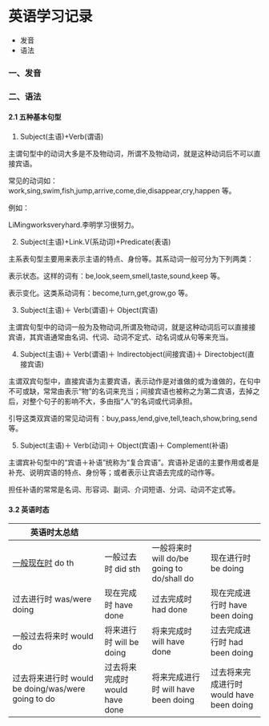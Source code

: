 # 英语学习记录

- 发音
- 语法

### 一、发音

### 二、语法

#### 2.1 五种基本句型

1. Subject(主语)+Verb(谓语)

主谓句型中的动词大多是不及物动词，所谓不及物动词，就是这种动词后不可以直接宾语。

常见的动词如：work,sing,swim,fish,jump,arrive,come,die,disappear,cry,happen 等。

例如：

LiMingworksveryhard.李明学习很努力。

2. Subject(主语)+Link.V(系动词)+Predicate(表语)

主系表句型主要用来表示主语的特点、身份等。其系动词一般可分为下列两类：

表示状态。这样的词有：be,look,seem,smell,taste,sound,keep 等。

表示变化。这类系动词有：become,turn,get,grow,go 等。

3. Subject(主语)＋ Verb(谓语)＋ Object(宾语)

主谓宾句型中的动词一般为及物动词,所谓及物动词，就是这种动词后可以直接接宾语，其宾语通常由名词、代词、动词不定式、动名词或从句等来充当。

4. Subject(主语)＋ Verb(谓语)＋ Indirectobject(间接宾语)＋ Directobject(直接宾语)

主谓双宾句型中，直接宾语为主要宾语，表示动作是对谁做的或为谁做的，在句中不可或缺，常常由表示“物”的名词来充当；间接宾语也被称之为第二宾语，去掉之后，对整个句子的影响不大，多由指“人”的名词或代词承担。

引导这类双宾语的常见动词有：buy,pass,lend,give,tell,teach,show,bring,send 等。

5. Subject(主语)＋ Verb(动词)＋ Object(宾语)＋ Complement(补语)

主谓宾补句型中的“宾语＋补语”统称为“复合宾语”。宾语补足语的主要作用或者是补充、说明宾语的特点、身份等；或者表示让宾语去完成的动作等。

担任补语的常常是名词、形容词、副词、介词短语、分词、动词不定式等。

#### 3.2 英语时态

| 英语时太总结                                                          |                                |                                            |                                          |
| --------------------------------------------------------------------- | ------------------------------ | ------------------------------------------ | ---------------------------------------- |
| [一般现在时](https://www.hjenglish.com/shitai/yibanxianzaishi/) do th | 一般过去时 did sth             | 一般将来时 will do/be going to do/shall do | 现在进行时 be doing                      |
| 过去进行时 was/were doing                                             | 现在完成时 have done           | 过去完成时 had done                        | 现在完成进行时 have been doing           |
| 一般过去将来时 would do                                               | 将来进行时 will be doing       | 将来完成时 will have done                  | 过去完成进行时 had been doing            |
| 过去将来进行时 would be doing/was/were going to do                    | 过去将来完成时 would have done | 将来完成进行时 will have been doing        | 过去将来完成进行时 would have been doing |
